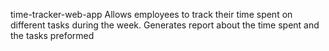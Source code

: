 time-tracker-web-app
Allows employees to track their time spent on different tasks during the week.
Generates report about the time spent and the tasks preformed